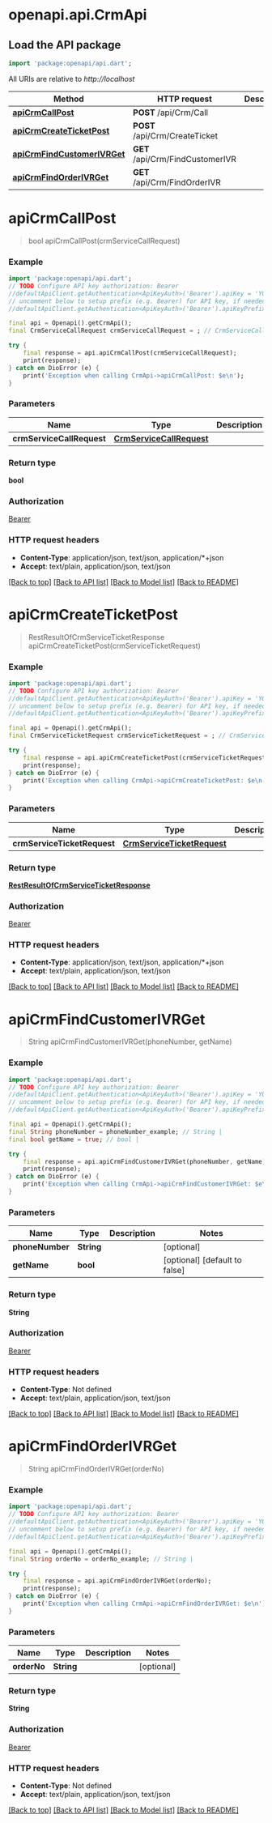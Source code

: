 # openapi.api.CrmApi

## Load the API package
```dart
import 'package:openapi/api.dart';
```

All URIs are relative to *http://localhost*

Method | HTTP request | Description
------------- | ------------- | -------------
[**apiCrmCallPost**](CrmApi.md#apicrmcallpost) | **POST** /api/Crm/Call | 
[**apiCrmCreateTicketPost**](CrmApi.md#apicrmcreateticketpost) | **POST** /api/Crm/CreateTicket | 
[**apiCrmFindCustomerIVRGet**](CrmApi.md#apicrmfindcustomerivrget) | **GET** /api/Crm/FindCustomerIVR | 
[**apiCrmFindOrderIVRGet**](CrmApi.md#apicrmfindorderivrget) | **GET** /api/Crm/FindOrderIVR | 


# **apiCrmCallPost**
> bool apiCrmCallPost(crmServiceCallRequest)



### Example
```dart
import 'package:openapi/api.dart';
// TODO Configure API key authorization: Bearer
//defaultApiClient.getAuthentication<ApiKeyAuth>('Bearer').apiKey = 'YOUR_API_KEY';
// uncomment below to setup prefix (e.g. Bearer) for API key, if needed
//defaultApiClient.getAuthentication<ApiKeyAuth>('Bearer').apiKeyPrefix = 'Bearer';

final api = Openapi().getCrmApi();
final CrmServiceCallRequest crmServiceCallRequest = ; // CrmServiceCallRequest | 

try {
    final response = api.apiCrmCallPost(crmServiceCallRequest);
    print(response);
} catch on DioError (e) {
    print('Exception when calling CrmApi->apiCrmCallPost: $e\n');
}
```

### Parameters

Name | Type | Description  | Notes
------------- | ------------- | ------------- | -------------
 **crmServiceCallRequest** | [**CrmServiceCallRequest**](CrmServiceCallRequest.md)|  | [optional] 

### Return type

**bool**

### Authorization

[Bearer](../README.md#Bearer)

### HTTP request headers

 - **Content-Type**: application/json, text/json, application/*+json
 - **Accept**: text/plain, application/json, text/json

[[Back to top]](#) [[Back to API list]](../README.md#documentation-for-api-endpoints) [[Back to Model list]](../README.md#documentation-for-models) [[Back to README]](../README.md)

# **apiCrmCreateTicketPost**
> RestResultOfCrmServiceTicketResponse apiCrmCreateTicketPost(crmServiceTicketRequest)



### Example
```dart
import 'package:openapi/api.dart';
// TODO Configure API key authorization: Bearer
//defaultApiClient.getAuthentication<ApiKeyAuth>('Bearer').apiKey = 'YOUR_API_KEY';
// uncomment below to setup prefix (e.g. Bearer) for API key, if needed
//defaultApiClient.getAuthentication<ApiKeyAuth>('Bearer').apiKeyPrefix = 'Bearer';

final api = Openapi().getCrmApi();
final CrmServiceTicketRequest crmServiceTicketRequest = ; // CrmServiceTicketRequest | 

try {
    final response = api.apiCrmCreateTicketPost(crmServiceTicketRequest);
    print(response);
} catch on DioError (e) {
    print('Exception when calling CrmApi->apiCrmCreateTicketPost: $e\n');
}
```

### Parameters

Name | Type | Description  | Notes
------------- | ------------- | ------------- | -------------
 **crmServiceTicketRequest** | [**CrmServiceTicketRequest**](CrmServiceTicketRequest.md)|  | [optional] 

### Return type

[**RestResultOfCrmServiceTicketResponse**](RestResultOfCrmServiceTicketResponse.md)

### Authorization

[Bearer](../README.md#Bearer)

### HTTP request headers

 - **Content-Type**: application/json, text/json, application/*+json
 - **Accept**: text/plain, application/json, text/json

[[Back to top]](#) [[Back to API list]](../README.md#documentation-for-api-endpoints) [[Back to Model list]](../README.md#documentation-for-models) [[Back to README]](../README.md)

# **apiCrmFindCustomerIVRGet**
> String apiCrmFindCustomerIVRGet(phoneNumber, getName)



### Example
```dart
import 'package:openapi/api.dart';
// TODO Configure API key authorization: Bearer
//defaultApiClient.getAuthentication<ApiKeyAuth>('Bearer').apiKey = 'YOUR_API_KEY';
// uncomment below to setup prefix (e.g. Bearer) for API key, if needed
//defaultApiClient.getAuthentication<ApiKeyAuth>('Bearer').apiKeyPrefix = 'Bearer';

final api = Openapi().getCrmApi();
final String phoneNumber = phoneNumber_example; // String | 
final bool getName = true; // bool | 

try {
    final response = api.apiCrmFindCustomerIVRGet(phoneNumber, getName);
    print(response);
} catch on DioError (e) {
    print('Exception when calling CrmApi->apiCrmFindCustomerIVRGet: $e\n');
}
```

### Parameters

Name | Type | Description  | Notes
------------- | ------------- | ------------- | -------------
 **phoneNumber** | **String**|  | [optional] 
 **getName** | **bool**|  | [optional] [default to false]

### Return type

**String**

### Authorization

[Bearer](../README.md#Bearer)

### HTTP request headers

 - **Content-Type**: Not defined
 - **Accept**: text/plain, application/json, text/json

[[Back to top]](#) [[Back to API list]](../README.md#documentation-for-api-endpoints) [[Back to Model list]](../README.md#documentation-for-models) [[Back to README]](../README.md)

# **apiCrmFindOrderIVRGet**
> String apiCrmFindOrderIVRGet(orderNo)



### Example
```dart
import 'package:openapi/api.dart';
// TODO Configure API key authorization: Bearer
//defaultApiClient.getAuthentication<ApiKeyAuth>('Bearer').apiKey = 'YOUR_API_KEY';
// uncomment below to setup prefix (e.g. Bearer) for API key, if needed
//defaultApiClient.getAuthentication<ApiKeyAuth>('Bearer').apiKeyPrefix = 'Bearer';

final api = Openapi().getCrmApi();
final String orderNo = orderNo_example; // String | 

try {
    final response = api.apiCrmFindOrderIVRGet(orderNo);
    print(response);
} catch on DioError (e) {
    print('Exception when calling CrmApi->apiCrmFindOrderIVRGet: $e\n');
}
```

### Parameters

Name | Type | Description  | Notes
------------- | ------------- | ------------- | -------------
 **orderNo** | **String**|  | [optional] 

### Return type

**String**

### Authorization

[Bearer](../README.md#Bearer)

### HTTP request headers

 - **Content-Type**: Not defined
 - **Accept**: text/plain, application/json, text/json

[[Back to top]](#) [[Back to API list]](../README.md#documentation-for-api-endpoints) [[Back to Model list]](../README.md#documentation-for-models) [[Back to README]](../README.md)

